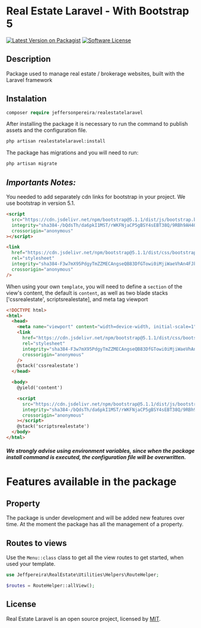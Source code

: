 # Real Estate Laravel - With Bootstrap 5

<p><a href="https://packagist.org/packages/jeffersonpereira/address" rel="nofollow noindex noopener external ugc"><img src="https://img.shields.io/static/v1?label=packagist&message=v1.3.0&color=blue&style=%3CSTYLE%3E&logo=%3CLOGO%3E" alt="Latest Version on Packagist"></a>
<a href="#" rel="nofollow noindex noopener external ugc"><img src="https://img.shields.io/static/v1?label=license&message=MIT&color=success&style=%3CSTYLE%3E&logo=%3CLOGO%3E" alt="Software License"></a>
</p>

## Description

Package used to manage real estate / brokerage websites, built with the Laravel framework

## Instalation

```php
composer require jeffersonpereira/realestatelaravel
```

After installing the package it is necessary to run the command to publish assets and the configuration file.

```bash
php artisan realestatelaravel:install
```

The package has migrations and you will need to run:

```bash
php artisan migrate
```

## _Importants Notes:_

You needed to add separately cdn links for bootstrap in your project.
We use bootstrap in version 5.1.

```html
<script
  src="https://cdn.jsdelivr.net/npm/bootstrap@5.1.1/dist/js/bootstrap.bundle.min.js"
  integrity="sha384-/bQdsTh/da6pkI1MST/rWKFNjaCP5gBSY4sEBT38Q/9RBh9AH40zEOg7Hlq2THRZ"
  crossorigin="anonymous"
></script>
```

```html
<link
  href="https://cdn.jsdelivr.net/npm/bootstrap@5.1.1/dist/css/bootstrap.min.css"
  rel="stylesheet"
  integrity="sha384-F3w7mX95PdgyTmZZMECAngseQB83DfGTowi0iMjiWaeVhAn4FJkqJByhZMI3AhiU"
  crossorigin="anonymous"
/>
```

When using your own `template`, you will need to define a `section` of the view's content, the default is `content`, as well as two blade stacks ['cssrealestate', scriptsrealestate], and meta tag viewport

```html
<!DOCTYPE html>
<html>
  <head>
    <meta name="viewport" content="width=device-width, initial-scale=1" />
    <link
      href="https://cdn.jsdelivr.net/npm/bootstrap@5.1.1/dist/css/bootstrap.min.css"
      rel="stylesheet"
      integrity="sha384-F3w7mX95PdgyTmZZMECAngseQB83DfGTowi0iMjiWaeVhAn4FJkqJByhZMI3AhiU"
      crossorigin="anonymous"
    />
    @stack('cssrealestate')
  </head>

  <body>
    @yield('content')

    <script
      src="https://cdn.jsdelivr.net/npm/bootstrap@5.1.1/dist/js/bootstrap.bundle.min. js"
      integrity="sha384-/bQdsTh/da6pkI1MST/rWKFNjaCP5gBSY4sEBT38Q/9RBh9AH40zEOg7Hlq2THRZ"
      crossorigin="anonymous"
    ></script>
    @stack('scriptsrealestate')
  </body>
</html>
```

##### We strongly advise using ​​environment variables, since when the package install command is executed, the configuration file will be overwritten.

# Features available in the package

## Property

The package is under development and will be added new features over time. At the moment the package has all the management of a property.

## Routes to views

Use the `Menu::class` class to get all the view routes to get started, when used your template.

```php
use Jeffpereira\RealEstate\Utilities\Helpers\RouteHelper;

$routes = RouteHelper::allView();
```

## License

Real Estate Laravel is an open source project, licensed by [MIT](https://opensource.org/licenses/MIT).
